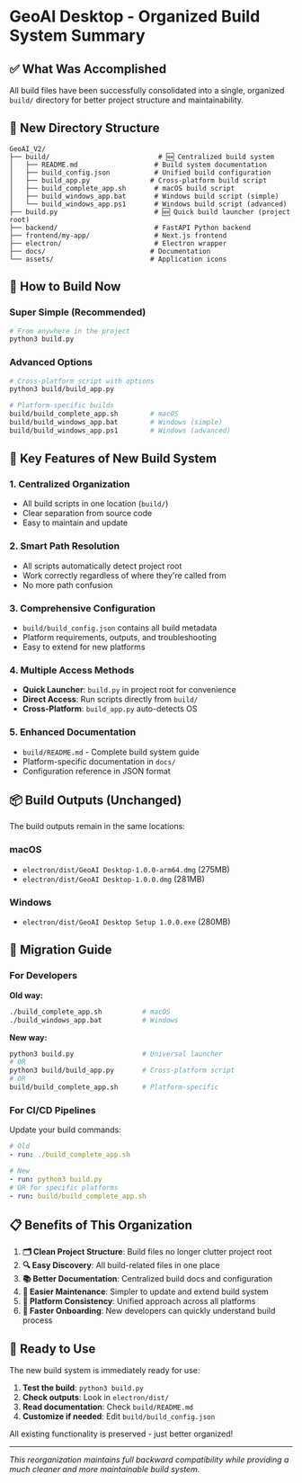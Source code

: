 # GeoAI Desktop - Organized Build System Summary

## ✅ What Was Accomplished

All build files have been successfully consolidated into a single, organized `build/` directory for better project structure and maintainability.

## 📁 New Directory Structure

```
GeoAI_V2/
├── build/                           # 🆕 Centralized build system
│   ├── README.md                   # Build system documentation
│   ├── build_config.json           # Unified build configuration
│   ├── build_app.py               # Cross-platform build script
│   ├── build_complete_app.sh       # macOS build script
│   ├── build_windows_app.bat       # Windows build script (simple)
│   └── build_windows_app.ps1       # Windows build script (advanced)
├── build.py                        # 🆕 Quick build launcher (project root)
├── backend/                        # FastAPI Python backend
├── frontend/my-app/                # Next.js frontend
├── electron/                       # Electron wrapper
├── docs/                          # Documentation
└── assets/                        # Application icons
```

## 🚀 How to Build Now

### Super Simple (Recommended)
```bash
# From anywhere in the project
python3 build.py
```

### Advanced Options
```bash
# Cross-platform script with options
python3 build/build_app.py

# Platform-specific builds
build/build_complete_app.sh        # macOS
build/build_windows_app.bat        # Windows (simple)
build/build_windows_app.ps1        # Windows (advanced)
```

## 🔧 Key Features of New Build System

### 1. **Centralized Organization**
- All build scripts in one location (`build/`)
- Clear separation from source code
- Easy to maintain and update

### 2. **Smart Path Resolution**
- All scripts automatically detect project root
- Work correctly regardless of where they're called from
- No more path confusion

### 3. **Comprehensive Configuration**
- `build/build_config.json` contains all build metadata
- Platform requirements, outputs, and troubleshooting
- Easy to extend for new platforms

### 4. **Multiple Access Methods**
- **Quick Launcher**: `build.py` in project root for convenience
- **Direct Access**: Run scripts directly from `build/`
- **Cross-Platform**: `build_app.py` auto-detects OS

### 5. **Enhanced Documentation**
- `build/README.md` - Complete build system guide
- Platform-specific documentation in `docs/`
- Configuration reference in JSON format

## 📦 Build Outputs (Unchanged)

The build outputs remain in the same locations:

### macOS
- `electron/dist/GeoAI Desktop-1.0.0-arm64.dmg` (275MB)
- `electron/dist/GeoAI Desktop-1.0.0.dmg` (281MB)

### Windows
- `electron/dist/GeoAI Desktop Setup 1.0.0.exe` (280MB)

## 🔄 Migration Guide

### For Developers
**Old way:**
```bash
./build_complete_app.sh          # macOS
./build_windows_app.bat          # Windows
```

**New way:**
```bash
python3 build.py                 # Universal launcher
# OR
python3 build/build_app.py       # Cross-platform script
# OR
build/build_complete_app.sh      # Platform-specific
```

### For CI/CD Pipelines
Update your build commands:
```yaml
# Old
- run: ./build_complete_app.sh

# New
- run: python3 build.py
# OR for specific platforms
- run: build/build_complete_app.sh
```

## 📋 Benefits of This Organization

1. **🗂️ Clean Project Structure**: Build files no longer clutter project root
2. **🔍 Easy Discovery**: All build-related files in one place
3. **📚 Better Documentation**: Centralized build docs and configuration
4. **🔧 Easier Maintenance**: Simpler to update and extend build system
5. **🎯 Platform Consistency**: Unified approach across all platforms
6. **🚀 Faster Onboarding**: New developers can quickly understand build process

## 🎉 Ready to Use

The new build system is immediately ready for use:

1. **Test the build**: `python3 build.py`
2. **Check outputs**: Look in `electron/dist/`
3. **Read documentation**: Check `build/README.md`
4. **Customize if needed**: Edit `build/build_config.json`

All existing functionality is preserved - just better organized!

---

*This reorganization maintains full backward compatibility while providing a much cleaner and more maintainable build system.*
